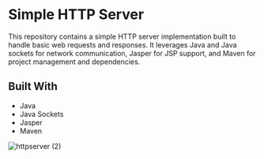 # Simple HTTP Server

This repository contains a simple HTTP server implementation built to handle basic web requests and responses. It leverages Java and Java sockets for network communication, Jasper for JSP support, and Maven for project management and dependencies.

## Built With
- Java
- Java Sockets
- Jasper
- Maven

  
![httpserver (2)](https://github.com/Hozayfa-18/Java-Web-Server/assets/80411230/f2d1be79-1dfd-4756-8ab5-96df9c0d92a9)

